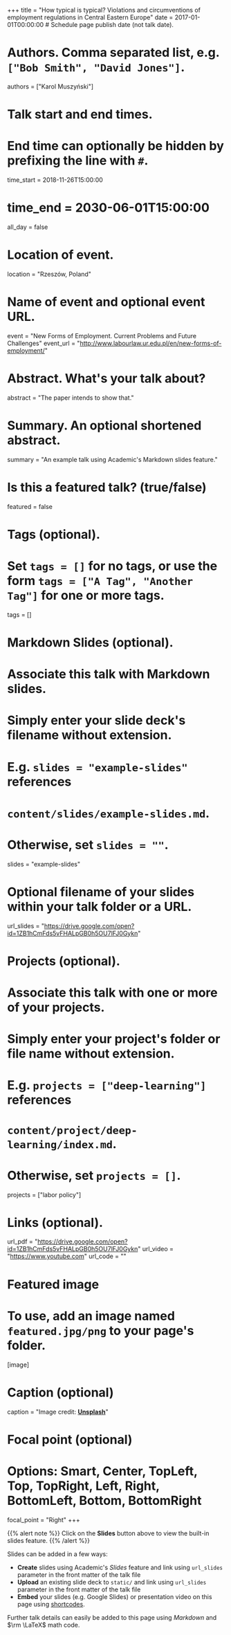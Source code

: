 +++
title = "How typical is typical? Violations and circumventions of employment regulations in Central Eastern Europe"
date = 2017-01-01T00:00:00  # Schedule page publish date (not talk date).

# Authors. Comma separated list, e.g. `["Bob Smith", "David Jones"]`.
authors = ["Karol Muszyński"]

# Talk start and end times.
#   End time can optionally be hidden by prefixing the line with `#`.
time_start = 2018-11-26T15:00:00
#   time_end = 2030-06-01T15:00:00
all_day = false

# Location of event.
location = "Rzeszów, Poland"

# Name of event and optional event URL.
event = "New Forms of Employment. Current Problems and Future Challenges"
event_url = "http://www.labourlaw.ur.edu.pl/en/new-forms-of-employment/"

# Abstract. What's your talk about?
abstract = "The paper intends to show that."

# Summary. An optional shortened abstract.
summary = "An example talk using Academic's Markdown slides feature."

# Is this a featured talk? (true/false)
featured = false

# Tags (optional).
#   Set `tags = []` for no tags, or use the form `tags = ["A Tag", "Another Tag"]` for one or more tags.
tags = []

# Markdown Slides (optional).
#   Associate this talk with Markdown slides.
#   Simply enter your slide deck's filename without extension.
#   E.g. `slides = "example-slides"` references 
#   `content/slides/example-slides.md`.
#   Otherwise, set `slides = ""`.
slides = "example-slides"

# Optional filename of your slides within your talk folder or a URL.
url_slides = "https://drive.google.com/open?id=1ZB1hCmFds5vFHALpGB0h5OU7lFJ0Gykn"

# Projects (optional).
#   Associate this talk with one or more of your projects.
#   Simply enter your project's folder or file name without extension.
#   E.g. `projects = ["deep-learning"]` references 
#   `content/project/deep-learning/index.md`.
#   Otherwise, set `projects = []`.
projects = ["labor policy"]

# Links (optional).
url_pdf = "https://drive.google.com/open?id=1ZB1hCmFds5vFHALpGB0h5OU7lFJ0Gykn"
url_video = "https://www.youtube.com"
url_code = ""

# Featured image
# To use, add an image named `featured.jpg/png` to your page's folder. 
[image]
  # Caption (optional)
  caption = "Image credit: [**Unsplash**](https://unsplash.com/photos/bzdhc5b3Bxs)"

  # Focal point (optional)
  # Options: Smart, Center, TopLeft, Top, TopRight, Left, Right, BottomLeft, Bottom, BottomRight
  focal_point = "Right"
+++

{{% alert note %}}
Click on the **Slides** button above to view the built-in slides feature.
{{% /alert %}}

Slides can be added in a few ways:

- **Create** slides using Academic's *Slides* feature and link using `url_slides` parameter in the front matter of the talk file
- **Upload** an existing slide deck to `static/` and link using `url_slides` parameter in the front matter of the talk file
- **Embed** your slides (e.g. Google Slides) or presentation video on this page using [shortcodes](https://sourcethemes.com/academic/docs/writing-markdown-latex/).

Further talk details can easily be added to this page using *Markdown* and $\rm \LaTeX$ math code.
